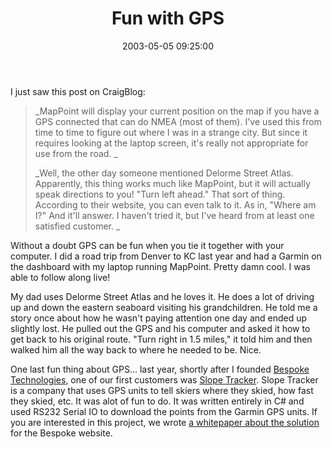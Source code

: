 ﻿---
layout: post
title: "Fun with GPS"
comments: false
date: 2003-05-05 09:25:00
categories:
 - Technology
subtext-id: 2d139dec-cf96-4f8d-a99c-af188a17df31
alias: /blog/Fun-with-GPS.aspx
---


I just saw this post on CraigBlog:

> _MapPoint will display your current position on the map if you have a GPS connected that can do NMEA (most of them). I've used this from time to time to figure out where I was in a strange city. But since it requires looking at the laptop screen, it's really not appropriate for use from the road. _
> 
> _Well, the other day someone mentioned Delorme Street Atlas. Apparently, this thing works much like MapPoint, but it will actually speak directions to you! "Turn left ahead." That sort of thing. According to their website, you can even talk to it. As in, "Where am I?" And it'll answer. I haven't tried it, but I've heard from at least one satisfied customer. _

Without a doubt GPS can be fun when you tie it together with your computer. I did a road trip from Denver to KC last year and had a Garmin on the dashboard with my laptop running MapPoint. Pretty damn cool. I was able to follow along live!

My dad uses Delorme Street Atlas and he loves it. He does a lot of driving up and down the eastern seaboard visiting his grandchildren. He told me a story once about how he wasn't paying attention one day and ended up slightly lost. He pulled out the GPS and his computer and asked it how to get back to his original route. "Turn right in 1.5 miles," it told him and then walked him all the way back to where he needed to be. Nice.

One last fun thing about GPS... last year, shortly after I founded [Bespoke Technologies](http://www.bespoketechnologies.com/), one of our first customers was [Slope Tracker](http://www.slopetracker.com/). Slope Tracker is a company that uses GPS units to tell skiers where they skied, how fast they skied, etc. It was alot of fun to do. It was written entirely in C# and used RS232 Serial IO to download the points from the Garmin GPS units. If you are interested in this project, we wrote [a whitepaper about the solution](http://www.bespoketechnologies.com/casestudies/slopetracker.pdf) for the Bespoke website.
